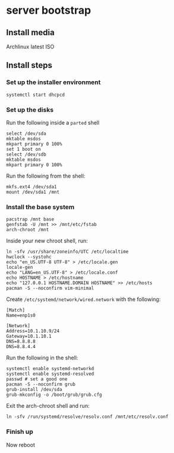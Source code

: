 server bootstrap
===========

## Install media

Archlinux latest ISO

## Install steps

### Set up the installer environment

```
systemctl start dhcpcd
```

### Set up the disks

Run the following inside a `parted` shell

```
select /dev/sda
mktable msdos
mkpart primary 0 100%
set 1 boot on
select /dev/sdb
mktable msdos
mkpart primary 0 100%
```
Run the following from the shell:

```
mkfs.ext4 /dev/sda1
mount /dev/sda1 /mnt
```

### Install the base system

```
pacstrap /mnt base
genfstab -U /mnt >> /mnt/etc/fstab
arch-chroot /mnt
```

Inside your new chroot shell, run:

```
ln -sfv /usr/share/zoneinfo/UTC /etc/localtime
hwclock --systohc
echo "en_US.UTF-8 UTF-8" > /etc/locale.gen
locale-gen
echo "LANG=en_US.UTF-8" > /etc/locale.conf
echo HOSTNAME > /etc/hostname
echo "127.0.0.1 HOSTNAME.DOMAIN HOSTNAME" >> /etc/hosts
pacman -S --noconfirm vim-minimal
```

Create `/etc/systemd/network/wired.network` with the following:

```
[Match]
Name=enp1s0

[Network]
Address=10.1.10.9/24
Gateway=10.1.10.1
DNS=8.8.8.8
DNS=8.8.4.4
```

Run the following in the shell:

```
systemctl enable systemd-networkd
systemctl enable systemd-resolved
passwd # set a good one
pacman -S --noconfirm grub
grub-install /dev/sda
grub-mkconfig -o /boot/grub/grub.cfg
```

Exit the arch-chroot shell and run:

```
ln -sfv /run/systemd/resolve/resolv.conf /mnt/etc/resolv.conf
```

### Finish up

Now reboot
